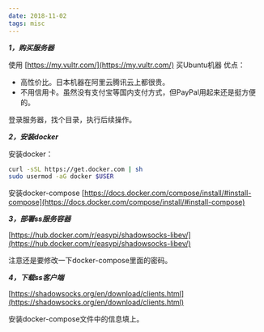 ```yaml
---
date: 2018-11-02
tags: misc
---
```


***1，购买服务器***

使用 [https://my.vultr.com/](https://my.vultr.com/) 买Ubuntu机器 优点：

- 高性价比。日本机器在阿里云腾讯云上都很贵。
- 不用信用卡。虽然没有支付宝等国内支付方式，但PayPal用起来还是挺方便的。

登录服务器，找个目录，执行后续操作。

***2，安装docker***

安装docker：

```sh
curl -sSL https://get.docker.com | sh
sudo usermod -aG docker $USER
```

安装docker-compose [https://docs.docker.com/compose/install/#install-compose](https://docs.docker.com/compose/install/#install-compose)

***3，部署ss服务容器***

[https://hub.docker.com/r/easypi/shadowsocks-libev/](https://hub.docker.com/r/easypi/shadowsocks-libev/)

注意还是要修改一下docker-compose里面的密码。

***4，下载ss客户端***

[https://shadowsocks.org/en/download/clients.html](https://shadowsocks.org/en/download/clients.html)

安装docker-compose文件中的信息填上。
